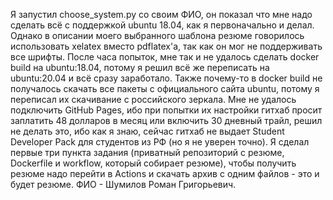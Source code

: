 Я запустил choose_system.py со своим ФИО, он показал что мне надо сделать всё с поддержкой ubuntu 18.04, как я первоначально и делал. Однако в описании моего выбранного шаблона резюме говорилось использовать xelatex вместо pdflatex'а, так как он мог не поддерживать все шрифты. После часа попыток, мне так и не удалось сделать docker build на ubuntu:18.04, потому я решил всё же переписать на ubuntu:20.04 и всё сразу заработало.
Также почему-то в docker build не получалось скачать все пакеты с официального сайта ubuntu, потому я переписал их скачивание с российского зеркала.
Мне не удалось подключить GitHub Pages, ибо при попытки их настройки гитхаб просит заплатить 48 долларов в месяц или включить 30 дневный трайл, решил не делать это, ибо как я знаю, сейчас гитхаб не выдает Student Developer Pack для студентов из РФ (но я не уверен точно).
Я сделал первые три пункта задания (приватный репозиторий с резюме, Dockerfile и workflow, который собирает резюме), чтобы получить резюме надо перейти в Actions и скачать архив с одним файлов - это и будет резюме.
ФИО - Шумилов Роман Григорьевич.
